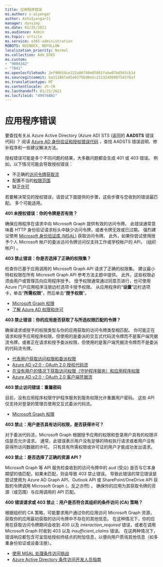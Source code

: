 ```yaml
---
title: 应用程序错误
ms.author: v-aiyengar
author: AshaIyengar21
manager: dansimp
ms.date: 01/25/2021
ms.audience: Admin
ms.topic: article
ms.service: o365-administration
ROBOTS: NOINDEX, NOFOLLOW
localization_priority: Normal
ms.collection: Adm_O365
ms.custom:
- "9004342"
- "7841"
ms.openlocfilehash: 2ef90b54ce222a06740e05891fabe87b6565cb14
ms.sourcegitcommit: ba3118b7ad5e02756d0e5c2113245090f54370af
ms.translationtype: MT
ms.contentlocale: zh-CN
ms.lasthandoff: 01/25/2021
ms.locfileid: "49976881"
---
```

# <a name="application-errors"></a>应用程序错误

要查找有关从 Azure Active Directory (Azure AD) STS (返回的 **AADSTS** 错误代码) ？ 阅读 [Azure AD 身份验证和授权错误代码](https://docs.microsoft.com/azure/active-directory/develop/reference-aadsts-error-codes) ，查找 AADSTS 错误说明、修补程序和一些建议解决方法。

授权错误可能是多个不同问题的结果，大多数问题都会生成 401 或 403 错误。 例如，以下情况可能会导致授权错误：

- 不正确的[访问令牌获取流](https://docs.microsoft.com/azure/active-directory/develop/reference-aadsts-error-codes) 
- 配置不当的[权限范围](https://docs.microsoft.com/azure/active-directory/develop/active-directory-v2-scopes) 
- 缺乏[许可](https://docs.microsoft.com/azure/active-directory/develop/active-directory-devhowto-multi-tenant-overview#understanding-user-and-admin-consent)

若要解决常见的授权错误，请尝试下面提供的步骤，这些步骤与您收到的错误最匹配。 多个可能适用。

**401 未授权错误：你的令牌是否有效？**

确保应用程序在请求中向 Microsoft Graph 提供有效的访问令牌。 此错误通常意味着 HTTP 身份验证请求标头中缺少访问令牌，或者令牌无效或已过期。 强烈建议使用 [Microsoft 身份验证库 (MSAL)](https://docs.microsoft.com/azure/active-directory/develop/msal-overview) 获取访问令牌。 此外，如果你尝试使用授予个人 Microsoft 帐户的委派访问令牌访问仅支持工作或学校帐户的 API， (组织帐户) 。

**403 禁止错误：你是否选择了正确的权限集？**

检查你已基于应用调用的 Microsoft Graph API 请求了正确的权限集。 建议最小特权权限在所有 Microsoft Graph API 参考方法主题中提供。 此外，这些权限必须由用户或管理员向应用程序授予。 授予权限通常通过同意页进行，也可使用 Azure 门户应用程序注册边栏选项卡授予权限。 从应用程序的“**设置**”边栏选项卡，单击“**所需权限**”，然后单击“**授予权限**”。

- [Microsoft Graph 权限](https://docs.microsoft.com/graph/permissions-reference) 
- [了解 Azure AD 权限和许可](https://docs.microsoft.com/azure/active-directory/develop/v2-permissions-and-consent) 

**403 禁止错误：你的应用是否获取了与所选权限匹配的令牌？**

确保请求或授予的权限类型与你的应用获取的访问令牌类型相匹配。 你可能正在请求和授予应用程序权限，但使用的是委派的交互式代码流令牌而不是客户端凭据流令牌，或者正在请求和授予委派权限，但使用的是客户端凭据流令牌而不是委派的代码流令牌。

- [代表用户获取访问权限和委派权限](https://docs.microsoft.com/graph/auth_v2_user) 
- [Azure AD v2.0 - OAuth 2.0 授权代码流](https://docs.microsoft.com/azure/active-directory/develop/v2-oauth2-auth-code-flow) 
- [在没有用户的情况下获取访问权限（守护程序服务）和应用程序权限](https://docs.microsoft.com/graph/auth_v2_service) 
- [Azure AD v2.0 - OAuth 2.0 客户端凭据流](https://docs.microsoft.com/azure/active-directory/develop/v2-oauth2-client-creds-grant-flow) 

**403 禁止访问错误：重置密码**

目前，没有应用程序权限守护程序服务到服务权限允许重置用户密码。 这些 API 仅支持对登录的管理员使用交互式委派代码流。

- [Microsoft Graph 权限](https://docs.microsoft.com/graph/permissions-reference)

**403 禁止：用户是否具有访问权限，是否获得许可？**

对于委派代码流，Microsoft Graph 根据授予应用的权限和登录用户具有的权限评估是否允许请求。 通常，此错误表示用户没有足够的特权执行请求或者用户没有获得所访问数据的许可。 只有具有所需权限或许可证的用户才能成功发出请求。

**403 禁止：是否选择了正确的资源 API？**

Microsoft Graph 等 API 服务检查收到的访问令牌中的 aud (受众) 是否与它本身期望的值匹配，如果未匹配，则会导致 403 禁止错误。 导致此错误的常见错误是尝试使用为 Azure AD Graph API、Outlook API 或 SharePoint/OneDrive API 获取的令牌调用 Microsoft Graph (，反之亦然) 。 确保你的应用为其获取令牌的资源（或范围）与应用调用的 API 匹配。

**400 错误请求或 403 禁止：用户是否符合其组织的条件访问 (CA) 策略？**

根据组织的 CA 策略，可能要求用户通过你的应用访问 Microsoft Graph 资源，获取你的应用最初获取的访问令牌中不存在的其他信息。 在这种情况下，你的应用在获取访问令牌期间会收到 400 以及 *interaction_required* 错误，或者在调用 Microsoft Graph 时收到 403 以及 *insufficient_claims* 错误。 在这两种情况下，错误响应都包含可呈现给授权终结点的附加信息，以便向用户质询其他信息（如多重身份验证或设备注册）。

- [使用 MSAL 处理条件访问挑战 ](https://docs.microsoft.com/azure/active-directory/develop/msal-handling-exceptions#conditional-access-and-claims-challenges)
- [Azure Active Directory 条件访问开发人员指南](https://docs.microsoft.com/azure/active-directory/develop/conditional-access-dev-guide)
